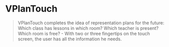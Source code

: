 # VPlanTouch

> VPlanTouch completes the idea of representation plans for the future: Which class has lessons in which room? Which teacher is present? Which room is free? - With two or three fingertips on the touch screen, the user has all the information he needs.
